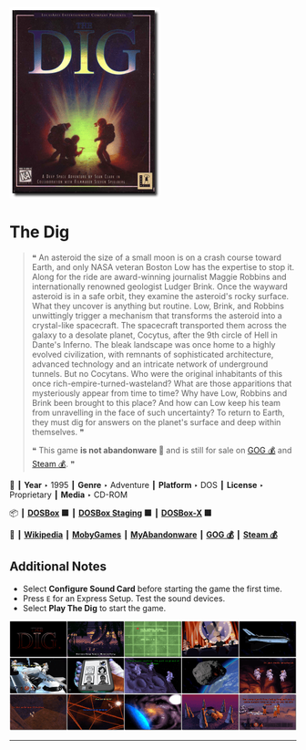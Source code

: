 ![](Thumbnail.png "application-thumbnail")

# The Dig

> ❝ An asteroid the size of a small moon is on a crash course toward Earth, and only NASA veteran Boston Low has the expertise to stop it. Along for the ride are award-winning journalist Maggie Robbins and internationally renowned geologist Ludger Brink. Once the wayward asteroid is in a safe orbit, they examine the asteroid's rocky surface. What they uncover is anything but routine. Low, Brink, and Robbins unwittingly trigger a mechanism that transforms the asteroid into a crystal-like spacecraft. The spacecraft transported them across the galaxy to a desolate planet, Cocytus, after the 9th circle of Hell in Dante's Inferno. The bleak landscape was once home to a highly evolved civilization, with remnants of sophisticated architecture, advanced technology and an intricate network of underground tunnels. But no Cocytans. Who were the original inhabitants of this once rich-empire-turned-wasteland? What are those apparitions that mysteriously appear from time to time? Why have Low, Robbins and Brink been brought to this place? And how can Low keep his team from unravelling in the face of such uncertainty? To return to Earth, they must dig for answers on the planet's surface and deep within themselves. ❞
>
> ❝ This game **is not abandonware 🚫** and is still for sale on [GOG 💰](https://www.gog.com/en/game/the_dig) and [Steam 💰](https://store.steampowered.com/app/6040/The_Dig/). ❞
>

📌 ┃ **Year** ‣ 1995 ┃ **Genre** ‣ Adventure ┃ **Platform** ‣ DOS ┃ **License** ‣ Proprietary ┃ **Media** ‣ CD-ROM 

📦 ┃ **[DOSBox](https://www.dosbox.com/) 🟩** ┃ **[DOSBox Staging](https://dosbox-staging.github.io/) 🟩** ┃ **[DOSBox-X](https://dosbox-x.com/) 🟩** 

📎 ┃ **[Wikipedia](https://en.wikipedia.org/wiki/The_Dig_(video_game))** ┃ **[MobyGames](https://www.mobygames.com/game/354/the-dig/)** ┃ **[MyAbandonware](https://www.myabandonware.com/game/the-dig-2ut)** ┃ **[GOG 💰](https://www.gog.com/en/game/the_dig)** ┃ **[Steam 💰](https://store.steampowered.com/app/6040/The_Dig/)** 

## Additional Notes
- Select **Configure Sound Card** before starting the game the first time.
- Press `E` for an Express Setup. Test the sound devices.
- Select **Play The Dig** to start the game.

![](Montage.png "The Dig")

---


